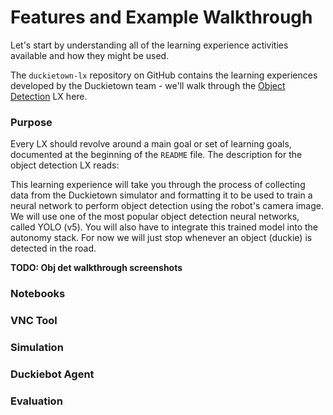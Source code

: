 # Features and Example Walkthrough

Let's start by understanding all of the learning experience activities available and how they might be used.

The `duckietown-lx` repository on GitHub contains the learning experiences developed by the Duckietown team - we'll 
walk through the [Object Detection](https://github.com/duckietown/duckietown-lx/tree/mooc2022/object-detection) LX here.

### Purpose

Every LX should revolve around a main goal or set of learning goals, documented at the beginning of the 
`README` file.  The description for the object detection LX reads:

This learning experience will take you through the process of collecting data from the Duckietown simulator and formatting it to be used to train a neural network to perform object detection using the robot's camera image. We will use one of the most popular object detection neural networks, called YOLO (v5). You will also have to integrate this trained model into the autonomy stack. For now we will just stop whenever an object (duckie) is detected in the road.

**TODO: Obj det walkthrough screenshots**

### Notebooks

### VNC Tool

### Simulation

### Duckiebot Agent

### Evaluation

